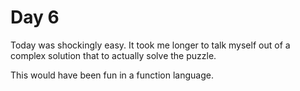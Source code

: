 # Day 6
Today was shockingly easy. It took me longer to talk myself out of a complex solution that to actually solve the puzzle.

This would have been fun in a function language. 